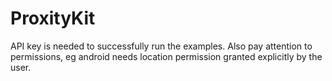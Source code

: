# ProxityKit

API key is needed to successfully run the examples. Also pay attention to permissions, eg
android needs location permission granted explicitly by the user.
